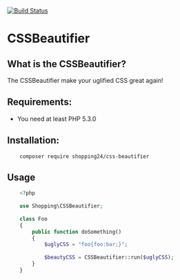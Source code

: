 [![Build Status](https://travis-ci.org/shopping24/css-beautifier.svg?branch=develop)](https://travis-ci.org/shopping24/css-beautifier)
# CSSBeautifier

## What is the CSSBeautifier?

The CSSBeautifier make your uglified CSS great again!

## Requirements:

- You need at least PHP 5.3.0

## Installation:

```
    composer require shopping24/css-beautifier
```

## Usage

```php
    <?php
    
    use Shopping\CSSBeautifier;
    
    class Foo
    {
        public function doSomething()
        {
            $uglyCSS = "foo{foo:bar;}";
            
            $beautyCSS = CSSBeautifier::run($uglyCSS);        
        }
    }
```